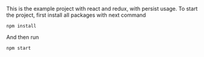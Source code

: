 This is the example project with react and redux, with persist usage.
To start the project, first install all packages with next command

    npm install
    
And then run 

    npm start
    
